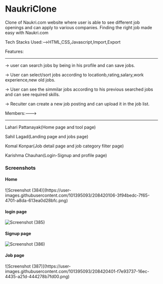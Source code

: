 # NaukriClone

Clone of Naukri.com website where user is able to see different job openings and can apply to various companies.
Finding the right job made easy with Naukri.com


Tech Stacks Used:-->HTML,CSS,Javascript,Import,Export


Features:
**********
-> user can search jobs by being in his profile and can save jobs.

-> User can select/sort jobs according to locationb,rating,salary,work experience,new old jobs.

-> User can see the simmilar jobs according to his previous searched jobs and can see required skills.

-> Recuiter can create a new job posting and can upload it in the job list.


Members:--->
**********
Lahari Pattanayak(Home page and tool page)

Sahil Lagad(Landing page and jobs page)

Komal Konpar(Job detail page and job category filter page)

Karishma Chauhan(Login-Signup and profile page)

<h3>Screenshots</h3>

<h4>Home</h4>
![Screenshot (384)](https://user-images.githubusercontent.com/101395093/208420106-3f94bedc-7f65-4701-a8da-613ea0d28bfc.png)

<h4>login page</h4>


![Screenshot (385)](https://user-images.githubusercontent.com/101395093/208420231-b6261a15-75e9-4467-bd4d-950859d15759.png)

<h4>Signup page</h4>

![Screenshot (386)](https://user-images.githubusercontent.com/101395093/208420297-95f0be24-1ea6-46dd-bbcb-ead25cfffab1.png)

<h4>Job page</h4>
![Screenshot (387)](https://user-images.githubusercontent.com/101395093/208420401-f7e93737-16ec-4435-a21d-444278b7fd00.png)



